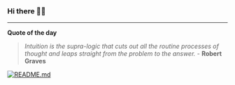 ### Hi there 👋🏻


---

**Quote of the day**

> *Intuition is the supra-logic that cuts out all the routine processes of thought and leaps straight from the problem to the answer.* - **Robert Graves** 

[![README.md](https://github.com/marcolovazzano/marcolovazzano/actions/workflows/readme.yml/badge.svg?branch=main)](https://github.com/marcolovazzano/marcolovazzano/actions/workflows/readme.yml)

